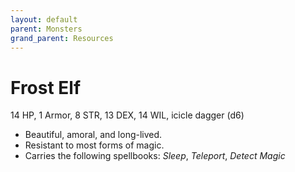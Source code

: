 ```yaml
---
layout: default
parent: Monsters
grand_parent: Resources
---
```


# Frost Elf

14 HP, 1 Armor, 8 STR, 13 DEX, 14 WIL, icicle dagger (d6)

- Beautiful, amoral, and long-lived.
- Resistant to most forms of magic.
- Carries the following spellbooks: _Sleep_, _Teleport_, _Detect Magic_
